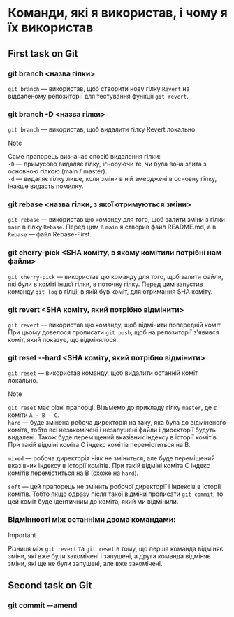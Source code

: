 # Команди, які я використав, і чому я їх використав

## First task on Git

### git branch <назва гілки>
``` git branch ``` — використав, щоб створити нову гілку ``` Revert ``` на віддаленому репозиторії для тестування функції ```git revert```. 

### git branch -D <назва гілки>
``` git branch ``` — використав, щоб видалити гілку Revert локально.

>[!NOTE]
>
>Саме прапорець визначає спосіб видалення гілки:
>\
>``` -D ``` — примусово видаляє гілку, ігноруючи те, чи була вона злита з основною гілкою (main / master).
>\
>``` -d ``` — видаляє гілку лише, коли зміни в ній змерджені в основну гілку, інакше видасть помилку.

### git rebase <назва гілки, з якої отримуються зміни>
``` git rebase ``` — використав цю команду для того, щоб залити зміни з гілки ``` main ``` в гілку ``` Rebase ```. Перед цим в ``` main ``` я створив файл README.md, а в ``` Rebase ``` — файл Rebase-First.

### git cherry-pick <SHA коміту, в якому комітили потрібні нам файли>
``` git cherry-pick ``` — використав цю команду для того, щоб залити файли, які були в коміті іншої гілки, в поточну гілку. Перед цим запустив команду ``` git log ``` в гілці, в якій був коміт, для отримання SHA коміту.

### git revert <SHA коміту, який потрібно відмінити>
``` git revert ``` — використав цю команду, щоб відмінити попередній коміт. При цьому довелося прописати ``` git push ```, щоб на репозиторії з'явився коміт, який показує, що відмінялося.

### git reset --hard <SHA коміту, який потрібно відмінити>
``` git reset ``` — використав команду, щоб видалити останній коміт локально. 

>[!NOTE]
>
>``` git reset ``` має різні прапорці.
>Візьмемо до прикладу гілку ``` master ```, де є коміти ``` A - B - C ```.
>\
>``` hard ``` — буде змінена робоча директорія на таку, яка була до відміненого коміта, тобто всі незакомічені і незапушені файли і директорії будуть видалені. Також буде переміщений вказівник індексу в історії комітів. При такій відміні коміта C індекс комітів переміститься на B.
>
> ``` mixed ``` — робоча директорія ніяк не зміниться, але буде переміщений вказівник індексу в історії комітів. При такій відміні коміта C індекс комітів переміститься на B (схоже на ``` hard ```).
>
> ``` soft ``` — цей прапорець не змінить робочої директорії і індексів в історії комітів. Тобто якщо одразу після такої відміни прописати ``` git commit ```, то цей коміт буде ідентичним до коміта, який ми відмінили.

### Відмінності між останніми двома командами:
>[!IMPORTANT]
>
>Різниця між ``` git revert ``` та ``` git reset ``` в тому, що перша команда відміняє зміни, які вже були закомічені і запушені, а друга команда відміняє зміни, які ще не були запушені, але вже закомічені.

## Second task on Git

### git commit --amend 